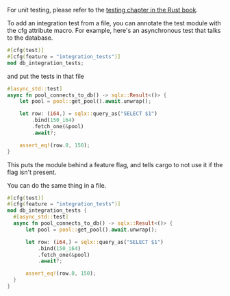 For unit testing, please refer to the [testing chapter in the Rust book](https://doc.rust-lang.org/book/ch11-00-testing.html). 

To add an integration test from a file, you can annotate the test module with the cfg attribute macro. For example, here's an asynchronous test that talks to the database.

```rs
#[cfg(test)]
#[cfg(feature = "integration_tests")]
mod db_integration_tests;
```

and put the tests in that file

```rs
#[async_std::test]
async fn pool_connects_to_db() -> sqlx::Result<()> {
    let pool = pool::get_pool().await.unwrap();

    let row: (i64,) = sqlx::query_as("SELECT $1")
        .bind(150_i64)
        .fetch_one(&pool)
        .await?;

    assert_eq!(row.0, 150);
}
```

This puts the module behind a feature flag, and tells cargo to not use it if the flag isn't present.

You can do the same thing in a file.

```rs
#[cfg(test)]
#[cfg(feature = "integration_tests")]
mod db_integration_tests {
  #[async_std::test]
  async fn pool_connects_to_db() -> sqlx::Result<()> {
      let pool = pool::get_pool().await.unwrap();

      let row: (i64,) = sqlx::query_as("SELECT $1")
          .bind(150_i64)
          .fetch_one(&pool)
          .await?;

      assert_eq!(row.0, 150);
  }
}
```

